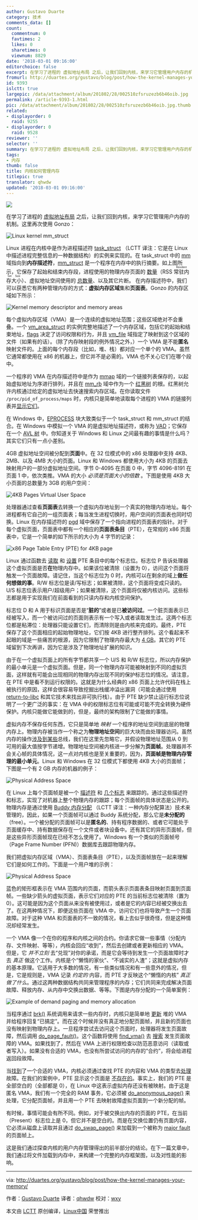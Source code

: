 ```yaml
---
author: Gustavo Duarte
category: 技术
comments_data: []
count:
  commentnum: 0
  favtimes: 2
  likes: 0
  sharetimes: 0
  viewnum: 8829
date: '2018-03-01 09:16:00'
editorchoice: false
excerpt: 在学习了进程的 虚拟地址布局 之后，让我们回到内核，来学习它管理用户内存的机制。
fromurl: http://duartes.org/gustavo/blog/post/how-the-kernel-manages-your-memory/
id: 9393
islctt: true
largepic: /data/attachment/album/201802/28/002510zfsruzezb6b46oib.jpg
permalink: /article-9393-1.html
pic: /data/attachment/album/201802/28/002510zfsruzezb6b46oib.jpg.thumb.jpg
related:
- displayorder: 0
  raid: 9255
- displayorder: 0
  raid: 9528
reviewer: ''
selector: ''
summary: 在学习了进程的 虚拟地址布局 之后，让我们回到内核，来学习它管理用户内存的机制。
tags:
- 内存
thumb: false
title: 内核如何管理内存
titlepic: true
translator: qhwdw
updated: '2018-03-01 09:16:00'
---
```


![](/data/attachment/album/201802/28/002510zfsruzezb6b46oib.jpg)


在学习了进程的 [虚拟地址布局](/article-9255-1.html) 之后，让我们回到内核，来学习它管理用户内存的机制。这里再次使用 Gonzo：


![Linux kernel mm_struct](/data/attachment/album/201802/28/002521ulnh0at3zieuc2el.png)


Linux 进程在内核中是作为进程描述符 [task\_struct](http://lxr.linux.no/linux+v2.6.28.1/include/linux/sched.h#L1075) （LCTT 译注：它是在 Linux 中描述进程完整信息的一种数据结构）的实例来实现的。在 task\_struct 中的 [mm](http://lxr.linux.no/linux+v2.6.28.1/include/linux/sched.h#L1129) 域指向到**内存描述符**，[mm\_struct](http://lxr.linux.no/linux+v2.6.28.1/include/linux/mm_types.h#L173) 是一个程序在内存中的执行摘要。如上图所示，它保存了起始和结束内存段，进程使用的物理内存页面的 [数量](http://lxr.linux.no/linux+v2.6.28.1/include/linux/mm_types.h#L197)（RSS <ruby> 常驻内存大小 <rt>  Resident Set Size </rt></ruby> ）、虚拟地址空间使用的 [总数量](http://lxr.linux.no/linux+v2.6.28.1/include/linux/mm_types.h#L206)、以及其它片断。 在内存描述符中，我们可以获悉它有两种管理内存的方式：**虚拟内存区域**集和**页面表**。Gonzo 的内存区域如下所示：


![Kernel memory descriptor and memory areas](/data/attachment/album/201802/28/002523i6qh6hj00gageoeg.png)


每个虚拟内存区域（VMA）是一个连续的虚拟地址范围；这些区域绝对不会重叠。一个 [vm\_area\_struct](http://lxr.linux.no/linux+v2.6.28.1/include/linux/mm_types.h#L99) 的实例完整地描述了一个内存区域，包括它的起始和结束地址，[flags](http://lxr.linux.no/linux+v2.6.28/include/linux/mm.h#L76) 决定了访问权限和行为，并且 [vm\_file](http://lxr.linux.no/linux+v2.6.28.1/include/linux/mm_types.h#L150) 域指定了映射到这个区域的文件（如果有的话）。（除了内存映射段的例外情况之外，）一个 VMA 是不能**匿名**映射文件的。上面的每个内存段（比如，堆、栈）都对应一个单个的 VMA。虽然它通常都使用在 x86 的机器上，但它并不是必需的。VMA 也不关心它们在哪个段中。


一个程序的 VMA 在内存描述符中是作为 [mmap](http://lxr.linux.no/linux+v2.6.28.1/include/linux/mm_types.h#L174) 域的一个链接列表保存的，以起始虚拟地址为序进行排列，并且在 [mm\_rb](http://lxr.linux.no/linux+v2.6.28.1/include/linux/mm_types.h#L175) 域中作为一个 [红黑树](http://en.wikipedia.org/wiki/Red_black_tree) 的根。红黑树允许内核通过给定的虚拟地址去快速搜索内存区域。在你读取文件 `/proc/pid_of_process/maps` 时，内核只是简单地读取每个进程的 VMA 的链接列表并[显示它们](http://lxr.linux.no/linux+v2.6.28.1/fs/proc/task_mmu.c#L201)。


在 Windows 中，[EPROCESS](http://www.nirsoft.net/kernel_struct/vista/EPROCESS.html) 块大致类似于一个 task\_struct 和 mm\_struct 的结合。在 Windows 中模拟一个 VMA 的是虚拟地址描述符，或称为 [VAD](http://www.nirsoft.net/kernel_struct/vista/MMVAD.html)；它保存在一个 [AVL 树](http://en.wikipedia.org/wiki/AVL_tree) 中。你知道关于 Windows 和 Linux 之间最有趣的事情是什么吗？其实它们只有一点小差别。


4GB 虚拟地址空间被分配到**页面**中。在 32 位模式中的 x86 处理器中支持 4KB、2MB、以及 4MB 大小的页面。Linux 和 Windows 都使用大小为 4KB 的页面去映射用户的一部分虚拟地址空间。字节 0-4095 在页面 0 中，字节 4096-8191 在页面 1 中，依次类推。VMA 的大小 *必须是页面大小的倍数* 。下图是使用 4KB 大小页面的总数量为 3GB 的用户空间：


![4KB Pages Virtual User Space](/data/attachment/album/201802/28/002524t9zo90jm953oljs5.png)


处理器通过查看**页面表**去转换一个虚拟内存地址到一个真实的物理内存地址。每个进程都有它自己的一组页面表；每当发生进程切换时，用户空间的页面表也同时切换。Linux 在内存描述符的 [pgd](http://lxr.linux.no/linux+v2.6.28.1/include/linux/mm_types.h#L185) 域中保存了一个指向进程的页面表的指针。对于每个虚拟页面，页面表中都有一个相应的**页面表条目**（PTE），在常规的 x86 页面表中，它是一个简单的如下所示的大小为 4 字节的记录：


![x86 Page Table Entry (PTE) for 4KB page](/data/attachment/album/201802/28/002525vcqn5y5mcrl5mmwk.png)


Linux 通过函数去 [读取](http://lxr.linux.no/linux+v2.6.28.1/arch/x86/include/asm/pgtable.h#L173) 和 [设置](http://lxr.linux.no/linux+v2.6.28.1/arch/x86/include/asm/pgtable.h#L230) PTE 条目中的每个标志位。标志位 P 告诉处理器这个虚拟页面是否**在**物理内存中。如果该位被清除（设置为 0），访问这个页面将触发一个页面故障。请记住，当这个标志位为 0 时，内核可以在剩余的域上**做任何想做的事**。R/W 标志位是读/写标志；如果被清除，这个页面将变成只读的。U/S 标志位表示用户/超级用户；如果被清除，这个页面将仅被内核访问。这些标志都是用于实现我们在前面看到的只读内存和内核空间保护。


标志位 D 和 A 用于标识页面是否是“**脏的**”或者是已**被访问过**。一个脏页面表示已经被写入，而一个被访问过的页面则表示有一个写入或者读取发生过。这两个标志位都是粘滞位：处理器只能设置它们，而清除则是由内核来完成的。最终，PTE 保存了这个页面相应的起始物理地址，它们按 4KB 进行整齐排列。这个看起来不起眼的域是一些痛苦的根源，因为它限制了物理内存最大为 [4 GB](http://www.google.com/search?hl=en&amp;amp;amp;amp;amp;q=2%5E20+*+2%5E12+bytes+in+GB)。其它的 PTE 域留到下次再讲，因为它是涉及了物理地址扩展的知识。


由于在一个虚拟页面上的所有字节都共享一个 U/S 和 R/W 标志位，所以内存保护的最小单元是一个虚拟页面。但是，同一个物理内存可能被映射到不同的虚拟页面，这样就有可能会出现相同的物理内存出现不同的保护标志位的情况。请注意，在 PTE 中是看不到运行权限的。这就是为什么经典的 x86 页面上允许代码在栈上被执行的原因，这样会很容易导致挖掘出栈缓冲溢出漏洞（可能会通过使用 [return-to-libc](http://en.wikipedia.org/wiki/Return-to-libc_attack) 和其它技术来找出非可执行栈）。由于 PTE 缺少禁止运行标志位说明了一个更广泛的事实：在 VMA 中的权限标志位有可能或可能不完全转换为硬件保护。内核只能做它能做到的，但是，最终的架构限制了它能做的事情。


虚拟内存不保存任何东西，它只是简单地 *映射* 一个程序的地址空间到底层的物理内存上。物理内存被当作一个称之为**物理地址空间**的巨大块而由处理器访问。虽然内存的操作[涉及到某些](http://duartes.org/gustavo/blog/post/getting-physical-with-memory)总线，我们在这里先忽略它，并假设物理地址范围从 0 到可用的最大值按字节递增。物理地址空间被内核进一步分解为**页面帧**。处理器并不会关心帧的具体情况，这一点对内核也是至关重要的，因为，**页面帧是物理内存管理的最小单元**。Linux 和 Windows 在 32 位模式下都使用 4KB 大小的页面帧；下图是一个有 2 GB 内存的机器的例子：


![Physical Address Space](/data/attachment/album/201802/28/002526fotdzaaz3lfo71o3.png)


在 Linux 上每个页面帧是被一个 [描述符](http://lxr.linux.no/linux+v2.6.28/include/linux/mm_types.h#L32) 和 [几个标志](http://lxr.linux.no/linux+v2.6.28/include/linux/page-flags.h#L14) 来跟踪的。通过这些描述符和标志，实现了对机器上整个物理内存的跟踪；每个页面帧的具体状态是公开的。物理内存是通过使用 [Buddy 内存分配](http://en.wikipedia.org/wiki/Buddy_memory_allocation) （LCTT 译注：一种内存分配算法）技术来管理的，因此，如果一个页面帧可以通过 Buddy 系统分配，那么它是**未分配的**（free）。一个被分配的页面帧可以是**匿名的**、持有程序数据的、或者它可能处于页面缓存中、持有数据保存在一个文件或者块设备中。还有其它的异形页面帧，但是这些异形页面帧现在已经不怎么使用了。Windows 有一个类似的页面帧号（Page Frame Number (PFN)）数据库去跟踪物理内存。


我们把虚拟内存区域（VMA）、页面表条目（PTE），以及页面帧放在一起来理解它们是如何工作的。下面是一个用户堆的示例：


![Physical Address Space](/data/attachment/album/201802/28/002527vtlryfrybhpczb1t.png)


蓝色的矩形框表示在 VMA 范围内的页面，而箭头表示页面表条目映射页面到页面帧。一些缺少箭头的虚拟页面，表示它们对应的 PTE 的当前标志位被清除（置为 0）。这可能是因为这个页面从来没有被使用过，或者是它的内容已经被交换出去了。在这两种情况下，即便这些页面在 VMA 中，访问它们也将导致产生一个页面故障。对于这种 VMA 和页面表的不一致的情况，看上去似乎很奇怪，但是这种情况却经常发生。


一个 VMA 像一个在你的程序和内核之间的合约。你请求它做一些事情（分配内存、文件映射、等等），内核会回应“收到”，然后去创建或者更新相应的 VMA。 但是，它 *并不立刻* 去“兑现”对你的承诺，而是它会等待到发生一个页面故障时才去 *真正* 做这个工作。内核是个“懒惰的家伙”、“不诚实的人渣”；这就是虚拟内存的基本原理。它适用于大多数的情况，有一些类似情况和有一些意外的情况，但是，它是规则是，VMA 记录 *约定的* 内容，而 PTE 才反映这个“懒惰的内核” *真正做了什么*。通过这两种数据结构共同来管理程序的内存；它们共同来完成解决页面故障、释放内存、从内存中交换出数据、等等。下图是内存分配的一个简单案例：


![Example of demand paging and memory allocation](/data/attachment/album/201802/28/002529buqbduf06ob36bqp.png)


当程序通过 [brk()](http://www.kernel.org/doc/man-pages/online/pages/man2/brk.2.html) 系统调用来请求一些内存时，内核只是简单地 [更新](http://lxr.linux.no/linux+v2.6.28.1/mm/mmap.c#L2050) 堆的 VMA 并给程序回复“已搞定”。而在这个时候并没有真正地分配页面帧，并且新的页面也没有映射到物理内存上。一旦程序尝试去访问这个页面时，处理器将发生页面故障，然后调用 [do\_page\_fault()](http://lxr.linux.no/linux+v2.6.28/arch/x86/mm/fault.c#L583)。这个函数将使用 [find\_vma()](http://lxr.linux.no/linux+v2.6.28/mm/mmap.c#L1466) 去 [搜索](http://lxr.linux.no/linux+v2.6.28/arch/x86/mm/fault.c#L692) 发生页面故障的 VMA。如果找到了，然后在 VMA 上进行权限检查以防范恶意访问（读取或者写入）。如果没有合适的 VMA，也没有所尝试访问的内存的“合约”，将会给进程返回段故障。


当[找到](http://lxr.linux.no/linux+v2.6.28/arch/x86/mm/fault.c#L711)了一个合适的 VMA，内核必须通过查找 PTE 的内容和 VMA 的类型去[处理](http://lxr.linux.no/linux+v2.6.28/mm/memory.c#L2653)故障。在我们的案例中，PTE 显示这个页面是 [不存在的](http://lxr.linux.no/linux+v2.6.28/mm/memory.c#L2674)。事实上，我们的 PTE 是全部空白的（全部都是 0），在 Linux 中这表示虚拟内存还没有被映射。由于这是匿名 VMA，我们有一个完全的 RAM 事务，它必须被 [do\_anonymous\_page()](http://lxr.linux.no/linux+v2.6.28/mm/memory.c#L2681) 来处理，它分配页面帧，并且用一个 PTE 去映射故障虚拟页面到一个新分配的帧。


有时候，事情可能会有所不同。例如，对于被交换出内存的页面的 PTE，在当前（Present）标志位上是 0，但它并不是空白的。而是在交换位置仍有页面内容，它必须从磁盘上读取并且通过 [do\_swap\_page()](http://lxr.linux.no/linux+v2.6.28/mm/memory.c#L2280) 来加载到一个被称为 [major fault](http://lxr.linux.no/linux+v2.6.28/mm/memory.c#L2316) 的页面帧上。


这是我们通过探查内核的用户内存管理得出的前半部分的结论。在下一篇文章中，我们通过将文件加载到内存中，来构建一个完整的内存框架图，以及对性能的影响。




---


via: <http://duartes.org/gustavo/blog/post/how-the-kernel-manages-your-memory/>


作者：[Gustavo Duarte](http://duartes.org/gustavo/blog/about/) 译者：[qhwdw](https://github.com/qhwdw) 校对：[wxy](https://github.com/wxy)


本文由 [LCTT](https://github.com/LCTT/TranslateProject) 原创编译，[Linux中国](https://linux.cn/) 荣誉推出